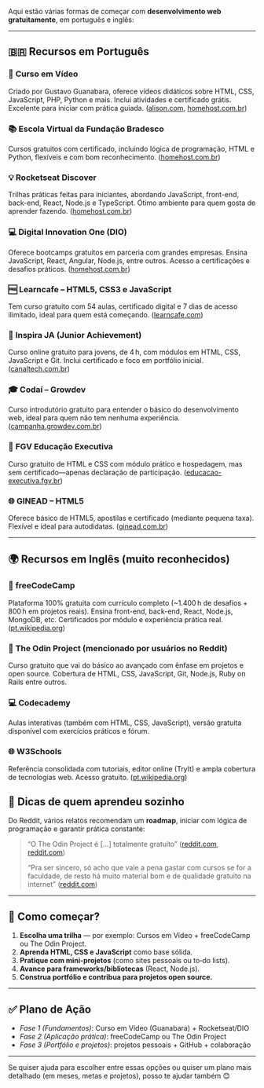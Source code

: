 Aqui estão várias formas de começar com **desenvolvimento web gratuitamente**, em português e inglês:

---

## 🇧🇷 Recursos em Português

### 🎥 **Curso em Vídeo**

Criado por Gustavo Guanabara, oferece vídeos didáticos sobre HTML, CSS, JavaScript, PHP, Python e mais. Inclui atividades e certificado grátis. Excelente para iniciar com prática guiada. ([alison.com][1], [homehost.com.br][2])

### 📚 **Escola Virtual da Fundação Bradesco**

Cursos gratuitos com certificado, incluindo lógica de programação, HTML e Python, flexíveis e com bom reconhecimento. ([homehost.com.br][2])

### 💡 **Rocketseat Discover**

Trilhas práticas feitas para iniciantes, abordando JavaScript, front-end, back-end, React, Node.js e TypeScript. Ótimo ambiente para quem gosta de aprender fazendo. ([homehost.com.br][2])

### 💻 **Digital Innovation One (DIO)**

Oferece bootcamps gratuitos em parceria com grandes empresas. Ensina JavaScript, React, Angular, Node.js, entre outros. Acesso a certificações e desafios práticos. ([homehost.com.br][2])

### 🆓 **Learncafe – HTML5, CSS3 e JavaScript**

Tem curso gratuito com 54 aulas, certificado digital e 7 dias de acesso ilimitado, ideal para quem está começando. ([learncafe.com][3])

### 📝 **Inspira JA (Junior Achievement)**

Curso online gratuito para jovens, de 4 h, com módulos em HTML, CSS, JavaScript e Git. Inclui certificado e foco em portfólio inicial. ([canaltech.com.br][4])

### 🎓 **Codaí – Growdev**

Curso introdutório gratuito para entender o básico do desenvolvimento web, ideal para quem não tem nenhuma experiência. ([campanha.growdev.com.br][5])

### 💼 **FGV Educação Executiva**

Curso gratuito de HTML e CSS com módulo prático e hospedagem, mas sem certificado—apenas declaração de participação. ([educacao-executiva.fgv.br][6])

### 🌐 **GINEAD – HTML5**

Oferece básico de HTML5, apostilas e certificado (mediante pequena taxa). Flexível e ideal para autodidatas. ([ginead.com.br][7])

---

## 🌍 Recursos em Inglês (muito reconhecidos)

### 📘 **freeCodeCamp**

Plataforma 100% gratuita com currículo completo (\~1.400 h de desafios + 800 h em projetos reais). Ensina front-end, back-end, React, Node.js, MongoDB, etc. Certificados por módulo e experiência prática real. ([pt.wikipedia.org][8])

### 🧠 **The Odin Project** (mencionado por usuários no Reddit)

Curso gratuito que vai do básico ao avançado com ênfase em projetos e open source. Cobertura de HTML, CSS, JavaScript, Git, Node.js, Ruby on Rails entre outros.&#x20;

### 💻 **Codecademy**

Aulas interativas (também com HTML, CSS, JavaScript), versão gratuita disponível com exercícios práticos e fórum.&#x20;

### 🌐 **W3Schools**

Referência consolidada com tutoriais, editor online (TryIt) e ampla cobertura de tecnologias web. Acesso gratuito. ([pt.wikipedia.org][9])


## 💬 Dicas de quem aprendeu sozinho

Do Reddit, vários relatos recomendam um **roadmap**, iniciar com lógica de programação e garantir prática constante:

> “O The Odin Project é \[…] totalmente gratuito” ([reddit.com][10], [reddit.com][11])
>
> “Pra ser sincero, só acho que vale a pena gastar com cursos se for a faculdade, de resto há muito material bom e de qualidade gratuito na internet” ([reddit.com][12])

---

## 🧭 Como começar?

1. **Escolha uma trilha** — por exemplo: Cursos em Vídeo + freeCodeCamp ou The Odin Project.
2. **Aprenda HTML, CSS e JavaScript** como base sólida.
3. **Pratique com mini‑projetos** (como sites pessoais ou to‑do lists).
4. **Avance para frameworks/bibliotecas** (React, Node.js).
5. **Construa portfólio e contribua para projetos open source.**

---

## ✅ Plano de Ação

* *Fase 1 (Fundamentos)*: Curso em Vídeo (Guanabara) + Rocketseat/DIO
* *Fase 2 (Aplicação prática)*: freeCodeCamp ou The Odin Project
* *Fase 3 (Portfólio e projetos)*: projetos pessoais + GitHub + colaboração

---

Se quiser ajuda para escolher entre essas opções ou quiser um plano mais detalhado (em meses, metas e projetos), posso te ajudar também 😊

[1]: https://alison.com/pt-BR/claro/desenvolvimento-web-com-html-e-css-para-iniciantes?utm_source=chatgpt.com "Desenvolvimento Web em HTML e CSS para iniciantes | Curso on-line gratuito | Alison"
[2]: https://www.homehost.com.br/blog/desenvolvedores/cursos-de-programacao-gratuitos/?utm_source=chatgpt.com "Cursos de programação gratuitos: Melhores sites para aprender | Homehost"
[3]: https://www.learncafe.com/cursos/programacao-web---html-5%2C-css-3-e-javascript?utm_source=chatgpt.com "Curso gratuito de Programação WEB - HTML 5, CSS 3 e JavaScript grátis - Curso online de Programação WEB - HTML 5, CSS 3 e JavaScript com certificado"
[4]: https://canaltech.com.br/cursos/ong-lanca-curso-online-gratuito-de-desenvolvimento-web-para-jovens-291607/?utm_source=chatgpt.com "ONG lança curso online gratuito de Desenvolvimento Web para jovens - Canaltech"
[5]: https://campanha.growdev.com.br/codaigratuito?utm_source=chatgpt.com "Introdução à Programação Web | Codaí 2.0 | Growdev"
[6]: https://educacao-executiva.fgv.br/cursos/online/curta-media-duracao-online/desenvolvimento-de-sistemas-web-css-e-html?utm_source=chatgpt.com "Desenvolvimento de Sistemas Web: CSS e HTML | FGV Educação Executiva"
[7]: https://www.ginead.com.br/curso/curso-online-gratuito-html5?utm_source=chatgpt.com "Curso de HTML5 Online GRATUITO | GINEAD"
[8]: https://pt.wikipedia.org/wiki/FreeCodeCamp?utm_source=chatgpt.com "FreeCodeCamp"
[9]: https://pt.wikipedia.org/wiki/W3Schools?utm_source=chatgpt.com "W3Schools"
[10]: https://www.reddit.com/r/programacao/comments/18ut7yf?utm_source=chatgpt.com "Estou tentando aprender Javascript mas estou com dificuldade de onde começar."
[11]: https://www.reddit.com/r/programacao/comments/1ft81mm?utm_source=chatgpt.com "Qual o melhor curso pra você?"
[12]: https://www.reddit.com/r/brdev/comments/16m10xq?utm_source=chatgpt.com "Alguém aqui já aprendeu a programar de graça e está trabalhando com isso hoje? Compartilhe o seu passo a passo conosco"
